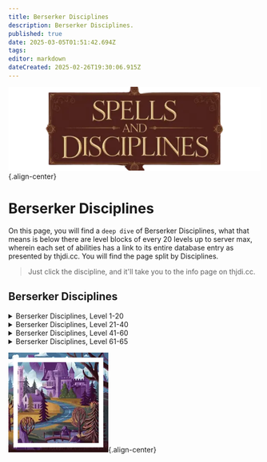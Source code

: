 ```yaml
---
title: Berserker Disciplines
description: Berserker Disciplines.
published: true
date: 2025-03-05T01:51:42.694Z
tags: 
editor: markdown
dateCreated: 2025-02-26T19:30:06.915Z
---
```


![spellsdisciplines.webp](/classes-and-abilities/spellsdisciplines.webp){.align-center}

# Berserker Disciplines

On this page, you will find a `deep dive` of Berserker Disciplines, what that means is below there are level blocks of every 20 levels up to server max, wherein each set of abilities has a link to its entire database entry as presented by thjdi.cc. You will find the page split by Disciplines.


>Just click the discipline, and it'll take you to the info page on thjdi.cc.

## Berserker Disciplines

<details>
	<summary> Berserker Disciplines, Level 1-20 </summary>

|Discipline Name|Level|
|---|---|
|<a href="https://www.thjdi.cc/spell/4937" target="_blank">Corroded Axe</a>|1|
|<a href="https://www.thjdi.cc/spell/5225" target="_blank">Throw Stone</a>|1|
|<a href="https://www.thjdi.cc/spell/4938" target="_blank">Blunt Axe</a>|5|
|<a href="https://www.thjdi.cc/spell/25060" target="_blank">Elbow Strike</a>|5|
|<a href="https://www.thjdi.cc/spell/4928" target="_blank">Leg Strike</a>|8|
|<a href="https://www.thjdi.cc/spell/4721" target="_blank">Focused Will Discipline</a>|10|
|<a href="https://www.thjdi.cc/spell/4939" target="_blank">Steel Axe</a>|10|
|<a href="https://www.thjdi.cc/spell/4940" target="_blank">Bearded Axe</a>|15|
|<a href="https://www.thjdi.cc/spell/4931" target="_blank">Head Strike</a>|16|
|<a href="https://www.thjdi.cc/spell/4941" target="_blank">Mithril Axe</a>|20|

</details>

<details>
	<summary> Berserker Disciplines, Level 21-40 </summary>

|Discipline Name|Level|
|---|---|
|<a href="https://www.thjdi.cc/spell/4934" target="_blank">Divertive Strike</a>|24|
|<a href="https://www.thjdi.cc/spell/4942" target="_blank">Balanced War Axe</a>|25|
|<a href="https://www.thjdi.cc/spell/5027" target="_blank">Battle Cry</a>|30|
|<a href="https://www.thjdi.cc/spell/4943" target="_blank">Bonesplicer Axe</a>|30|
|<a href="https://www.thjdi.cc/spell/4585" target="_blank">Resistant Discipline</a>|30|
|<a href="https://www.thjdi.cc/spell/4929" target="_blank">Leg Cut</a>|32|
|<a href="https://www.thjdi.cc/spell/4944" target="_blank">Fleshtear Axe</a>|35|
|<a href="https://www.thjdi.cc/spell/4945" target="_blank">Cold Steel Cleaving Axe</a>|40|
|<a href="https://www.thjdi.cc/spell/4587" target="_blank">Fearless Discipline</a>|40|
|<a href="https://www.thjdi.cc/spell/4932" target="_blank">Head Pummel</a>|40|

</details>

<details>
	<summary> Berserker Disciplines, Level 41-60 </summary>

|Discipline Name|Level|
|---|---|
|<a href="https://www.thjdi.cc/spell/4946" target="_blank">Mithril Bloodaxe</a>|45|
|<a href="https://www.thjdi.cc/spell/4935" target="_blank">Distracting Strike</a>|48|
|<a href="https://www.thjdi.cc/spell/4947" target="_blank">Rage Axe</a>|50|
|<a href="https://www.thjdi.cc/spell/5028" target="_blank">War Cry</a>|50|
|<a href="https://www.thjdi.cc/spell/6754" target="_blank">Rage Volley</a>|51|
|<a href="https://www.thjdi.cc/spell/5039" target="_blank">Inspired Anger Discipline</a>|53|
|<a href="https://www.thjdi.cc/spell/5037" target="_blank">Cleaving Rage Discipline</a>|54|
|<a href="https://www.thjdi.cc/spell/4930" target="_blank">Leg Slice</a>|54|
|<a href="https://www.thjdi.cc/spell/8924" target="_blank">Aura of Rage</a>|55|
|<a href="https://www.thjdi.cc/spell/4948" target="_blank">Bloodseeker's Axe</a>|55|
|<a href="https://www.thjdi.cc/spell/5040" target="_blank">Reckless Discipline</a>|56|
|<a href="https://www.thjdi.cc/spell/5029" target="_blank">Battle Cry of Dravel</a>|57|
|<a href="https://www.thjdi.cc/spell/5035" target="_blank">Focused Fury Discipline</a>|57|
|<a href="https://www.thjdi.cc/spell/5041" target="_blank">Blind Rage Discipline</a>|58|
|<a href="https://www.thjdi.cc/spell/5038" target="_blank">Battle Focus Discipline</a>|59|
|<a href="https://www.thjdi.cc/spell/4949" target="_blank">Battlerage Axe</a>|60|
|<a href="https://www.thjdi.cc/spell/5034" target="_blank">Burning Rage Discipline</a>|60|
|<a href="https://www.thjdi.cc/spell/4933" target="_blank">Head Crush</a>|60|

</details>

<details>
	<summary> Berserker Disciplines, Level 61-65 </summary>

|Discipline Name|Level|
|---|---|
|<a href="https://www.thjdi.cc/spell/5044" target="_blank">Sprint Discipline</a>|61|
|<a href="https://www.thjdi.cc/spell/4687" target="_blank">Healing Will Discipline</a>|63|
|<a href="https://www.thjdi.cc/spell/5042" target="_blank">Indomitable Discipline</a>|63|
|<a href="https://www.thjdi.cc/spell/5030" target="_blank">War Cry of Dravel</a>|64|
|<a href="https://www.thjdi.cc/spell/5032" target="_blank">Ancient: Cry of Chaos</a>|65|
|<a href="https://www.thjdi.cc/spell/5031" target="_blank">Battle Cry of the Mastruq</a>|65|
|<a href="https://www.thjdi.cc/spell/5043" target="_blank">Cleaving Anger Discipline</a>|65|
|<a href="https://www.thjdi.cc/spell/4936" target="_blank">Confusing Strike</a>|65|
|<a href="https://www.thjdi.cc/spell/4950" target="_blank">Deathfury Axe</a>|65|
|<a href="https://www.thjdi.cc/spell/16918" target="_blank">Overpowering Frenzy</a>|65|
|<a href="https://www.thjdi.cc/spell/5107" target="_blank">Tainted Axe of Hatred</a>|65|
</details>

![pagebreak4.webp](/pagebreak4.webp){.align-center}